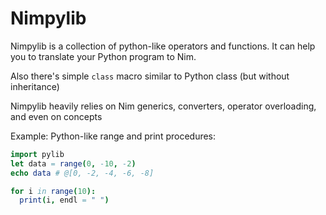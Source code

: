 # Nimpylib

Nimpylib is a collection of python-like operators and functions. It can help you to translate your Python program to Nim. 

Also there's simple ```class``` macro similar to Python class (but without inheritance)

Nimpylib heavily relies on Nim generics, converters, operator overloading, and even on concepts

Example: Python-like range and print procedures:
```nim
import pylib
let data = range(0, -10, -2)
echo data # @[0, -2, -4, -6, -8]

for i in range(10):
  print(i, endl = " ")
```